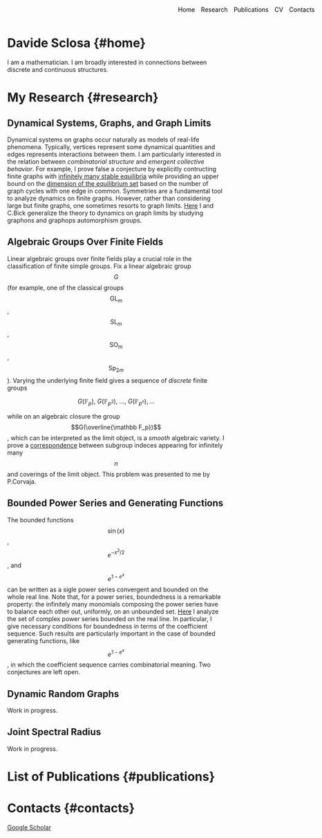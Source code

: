 <style>
.menu {
    position: absolute;
    top: 20px;
    right: 20px;
    list-style-type: none;
    margin: 0;
    padding: 0;
}

.menu li {
    display: inline;
    margin-left: 10px;
}

.menu li:first-child {
    margin-left: 0;
}

</style>

<ul class="menu">
    <li><a href="#home" style="text-decoration: none; color: black;">Home</a></li>
    <li><a href="#research" style="text-decoration: none; color: black;">Research</a></li>
    <li><a href="#publications" style="text-decoration: none; color: black;">Publications</a></li>
    <li><a href="#cv" style="text-decoration: none; color: black;">CV</a></li>
    <li><a href="#contacts" style="text-decoration: none; color: black;">Contacts</a></li>
</ul>


# Davide Sclosa {#home}
I am a mathematician. I am broadly interested in connections between discrete and continuous structures.

# My Research {#research}

## Dynamical Systems, Graphs, and Graph Limits
Dynamical systems on graphs occur naturally as models of real-life phenomena. Typically, vertices represent some dynamical quantities and edges represents interactions between them.
I am particularly interested in the relation between *combinatorial structure* and *emergent collective behavior*. For example, I prove false a conjecture by explicitly contructing finite graphs with [infinitely many stable equilibria](https://epubs.siam.org/doi/10.1137/23M155400X) while providing an upper bound on the [dimension of the equilibrium set](https://arxiv.org/abs/2308.08311) based on the number of graph cycles with one edge in common.
Symmetries are a fundamental tool to analyze dynamics on finite graphs. However, rather than considering large but finite graphs, one sometimes resorts to graph limits.
[Here](https://link.springer.com/article/10.1007/s10884-023-10334-7) I and C.Bick generalize the theory to dynamics on graph limits by studying graphons and graphops automorphism groups.

## Algebraic Groups Over Finite Fields
Linear algebraic groups over finite fields play a crucial role in the classification of finite simple groups.
Fix a linear algebraic group $$G$$ (for example, one of the classical groups $$\mathrm{GL}_m$$, $$\mathrm{SL}_m$$, $$\mathrm{SO}_m$$, $$\mathrm{Sp}_{2m}$$).
Varying the underlying finite field gives a sequence of *discrete* finite groups

$$
	G(\mathbb F_p),\ G(\mathbb F_{p^2}),\ \ldots,\ G(\mathbb F_{p^n}), \ldots
$$

while on an algebraic closure the group $$G(\overline{\mathbb F_p})$$, which can be interpreted as the limit object, is a *smooth* algebraic variety.
I prove a [correspondence](https://www.degruyter.com/document/doi/10.1515/jgth-2022-0110/html?lang=en) between subgroup indeces appearing for infinitely many $$n$$
and coverings of the limit object. This problem was presented to me by P.Corvaja.

## Bounded Power Series and Generating Functions

The bounded functions $$\sin(x)$$, $$e^{-x^2/2}$$, and $$e^{1-e^x}$$ can be written as a sigle power series convergent and bounded on the whole real line.
Note that, for a power series, boundedness is a remarkable property: the infinitely many monomials composing the power series have to balance each other out, uniformly, on an unbounded set. [Here](https://www.sciencedirect.com/science/article/pii/S0022247X24003706) I analyze the set of complex power series bounded on the real line. In particular,
I give necessary conditions for boundedness in terms of the coefficient sequence. Such results are particularly important in the case of bounded generating functions, like $$e^{1-e^x}$$, in which the coefficient sequence carries combinatorial meaning. Two conjectures are left open.

## Dynamic Random Graphs
Work in progress.

## Joint Spectral Radius
Work in progress.

# List of Publications {#publications}

# Contacts {#contacts}
[Google Scholar](https://scholar.google.com/citations?user=B392PEAAAAAJ)




<script
  src="https://cdn.mathjax.org/mathjax/latest/MathJax.js?config=TeX-AMS-MML_HTMLorMML"
  type="text/javascript">
</script>




